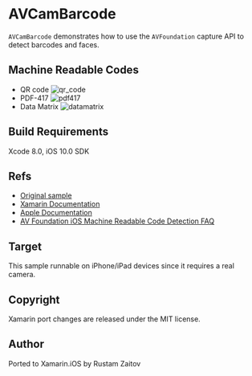 AVCamBarcode
============

`AVCamBarcode` demonstrates how to use the `AVFoundation` capture API to detect barcodes and faces.

## Machine Readable Codes

* QR code ![qr_code](https://cloud.githubusercontent.com/assets/2273285/17813296/7c9025e2-6633-11e6-80b1-b624ac35591c.png)
* PDF-417 ![pdf417](https://cloud.githubusercontent.com/assets/2273285/17813311/8f4a9488-6633-11e6-89d2-118790ee8a24.png)
* Data Matrix ![datamatrix](https://cloud.githubusercontent.com/assets/2273285/17813387/d3cf4694-6633-11e6-8480-a51b2f6a06b7.png)



## Build Requirements

Xcode 8.0, iOS 10.0 SDK

Refs
----
* [Original sample](https://developer.apple.com/library/prerelease/content/samplecode/AVCamBarcode/Introduction/Intro.html#//apple_ref/doc/uid/TP40017312)
* [Xamarin Documentation](https://developer.xamarin.com/api/type/MonoTouch.AVFoundation.AVMetadataMachineReadableCodeObject/)
* [Apple Documentation](https://developer.apple.com/library/ios/documentation/AVFoundation/Reference/AVMetadataMachineReadableCodeObject_Class/index.html#//apple_ref/doc/uid/TP40013511)
* [AV Foundation iOS Machine Readable Code Detection FAQ](https://developer.apple.com/library/ios/technotes/tn2325/_index.html#//apple_ref/doc/uid/DTS40013824)

Target
------
This sample runnable on iPhone/iPad devices since it requires a real camera.

Copyright
--------

Xamarin port changes are released under the MIT license.

Author
------

Ported to Xamarin.iOS by Rustam Zaitov
